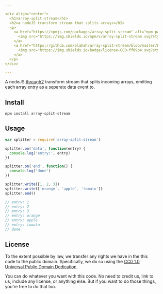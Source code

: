 ```yaml
---

<div align="center">
  <h1>array-split-stream</h1>
  <h2>a nodeJS transform stream that splits arrays</h2>
  <p>
    <a href="https://npmjs.com/packages/array-split-stream" alt="npm package">
      <img src="https://img.shields.io/npm/v/array-split-stream.svg?style=flat-square">
    </a>
    <a href="https://github.com/blahah/array-split-stream/blob/master/LICENSE" alt="CC0 license">
      <img src="https://img.shields.io/badge/license-CC0-ff69b4.svg?style=flat-square">
    </a>
  </p>
</div>

---
```


A nodeJS [through2](https://github.com/rvagg/through2) transform stream that splits incoming arrays, emitting each array entry as a separate data event to.

## Install

```
npm install array-split-stream
```

## Usage

``` js
var splitter = require('array-split-stream')

splitter.on('data', function(entry) {
  console.log('entry:', entry)
})

splitter.on('end', function() {
  console.log('done')
})

splitter.write([1, 2, 3])
splitter.write(['orange', 'apple', 'tomato'])
splitter.end()

// entry: 1
// entry: 2
// entry: 3
// entry: orange
// entry: apple
// entry: tomato
// done
```

## License

To the extent possible by law, we transfer any rights we have in the this code to the public domain. Specifically, we do so using the [CC0 1.0 Universal Public Domain Dedication](https://creativecommons.org/publicdomain/zero/1.0/).

You can do whatever you want with this code. No need to credit us, link to us, include any license, or anything else. But if you want to do those things, you're free to do that too.
